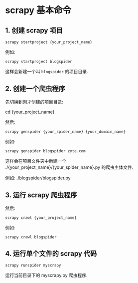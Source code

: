 # scrapy 基本命令

## 1. 创建 scrapy 项目

```
scrapy startproject {your_project_name}
```

例如:

```
scrapy startproject blogspider
```

这样会新建一个叫 `blogspider` 的项目目录.

## 2. 创建一个爬虫程序

先切换到刚才创建的项目目录:

cd {your_project_name}

然后:

```
scrapy genspider {your_spider_name} {your_domain_name}
```

例如:

```
scrapy genspider blogspider zyte.com
```

这样会在项目文件夹中新建一个 ./{your_project_name}/{your_spider_name}.py 的爬虫主体文件.

例如: ./blogspider/blogspider.py

## 3. 运行 scrapy 爬虫程序

然后:

```
scrapy crawl {your_project_name}
```

例如:

```
scrapy crawl blogspider
```

## 4. 运行单个文件的 scrapy 代码

```
scrapy runspider myscrapy
```

运行当前目录下的 myscrapy.py 爬虫程序.
